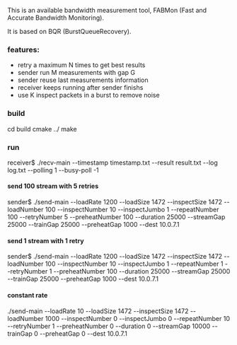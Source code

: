This is an available bandwidth measurement tool, FABMon (Fast and Accurate Bandwidth Monitoring).

It is based on BQR (BurstQueueRecovery).

### features:
* retry a maximum N times to get best results
* sender run M measurements with gap G
* sender reuse last measurements information
* receiver keeps running after sender finishs
* use K inspect packets in a burst to remove noise

### build
cd build
cmake ../
make

### run
receiver$ ./recv-main --timestamp timestamp.txt --result result.txt --log log.txt --polling 1 --busy-poll -1


#### send 100 stream with 5 retries
sender$ ./send-main --loadRate 1200 --loadSize 1472 --inspectSize 1472 --loadNumber 100 --inspectNumber 10 --inspectJumbo 1 --repeatNumber 100 --retryNumber 5 --preheatNumber 100 --duration 25000 --streamGap 25000 --trainGap 25000 --preheatGap 1000 --dest 10.0.7.1

#### send 1 stream with 1 retry
sender$ ./send-main --loadRate 1200 --loadSize 1472 --inspectSize 1472 --loadNumber 100 --inspectNumber 10 --inspectJumbo 1 --repeatNumber 1 --retryNumber 1 --preheatNumber 100 --duration 25000 --streamGap 25000 --trainGap 25000 --preheatGap 1000 --dest 10.0.7.1

#### constant rate
./send-main --loadRate 10 --loadSize 1472 --inspectSize 1472 --loadNumber 1000 --inspectNumber 0 --inspectJumbo 0 --repeatNumber 10 --retryNumber 1 --preheatNumber 0 --duration 0 --streamGap 10000 --trainGap 0 --preheatGap 0 --dest 10.0.7.1
